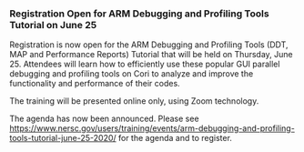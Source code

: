 ### Registration Open for ARM Debugging and Profiling Tools Tutorial on June 25

Registration is now open for the ARM Debugging and Profiling Tools (DDT, MAP and
Performance Reports) Tutorial that will be held on Thursday, June 25. Attendees
will learn how to efficiently use these popular GUI parallel debugging and 
profiling tools on Cori to analyze and improve the functionality and performance
of their codes.

The training will be presented online only, using Zoom technology.

The agenda has now been announced.
Please see <https://www.nersc.gov/users/training/events/arm-debugging-and-profiling-tools-tutorial-june-25-2020/> for the agenda and to register.

